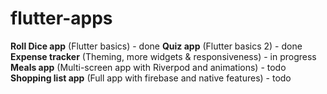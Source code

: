 # flutter-apps

**Roll Dice app** (Flutter basics) - done
**Quiz app** (Flutter basics 2) - done
**Expense tracker** (Theming, more widgets & responsiveness) - in progress
**Meals app** (Multi-screen app with Riverpod and animations) - todo
**Shopping list app** (Full app with firebase and native features) - todo

